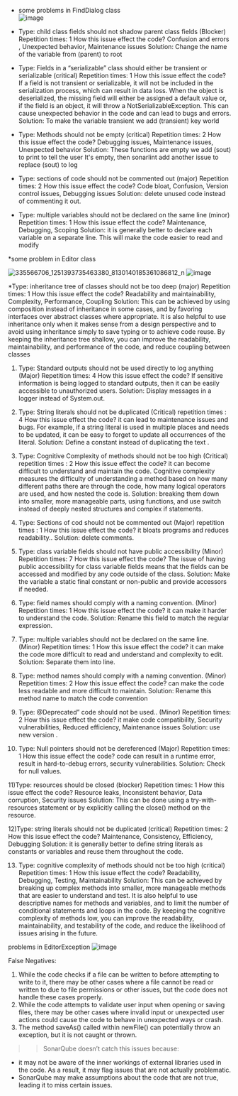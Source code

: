  * some problems in FindDialog class  
 ![image](https://user-images.githubusercontent.com/100956629/225065182-f24c0655-8f0c-4fe4-9f6d-2338b9e4303a.png)
 
* Type: child class fields should not shadow parent class fields
(Blocker) 
Repetition times: 1
How this issue effect the code? Confusion and errors , Unexpected behavior, Maintenance issues
Solution: Change the name of the variable from (parent) to root
* Type: Fields in a “serializable” class should either be transient or serializable
(critical) 
Repetition times: 1
How this issue effect the code? If a field is not transient or serializable, it will not be included in the serialization process, which can result in data loss. When the object is deserialized, the missing field will either be assigned a default value or, if the field is an object, it will throw a NotSerializableException. This can cause unexpected behavior in the code and can lead to bugs and errors.
Solution: To make the variable transient we add (transient) key world
* Type: Methods should not be empty
(critical) 
Repetition times: 2
How this issue effect the code? Debugging issues, Maintenance issues, Unexpected behavior
Solution: These functions are empty we add (sout) to print to tell the user It's empty, then sonarlint add another issue to replace (sout) to log 
* Type: sections of code should not be commented out
(major) 
Repetition times: 2
How this issue effect the code? Code bloat, Confusion, Version control issues, Debugging issues
Solution: delete unused code instead of commenting it out.
* Type: multiple variables should not be declared on the same line
(minor) 
Repetition times: 1
How this issue effect the code? Maintenance, Debugging, Scoping
Solution: it is generally better to declare each variable on a separate line. This will make the code easier to read and modify



*some problem in Editor class

![335566706_1251393735463380_8130140185361086812_n](https://user-images.githubusercontent.com/114495555/225697082-da860694-0a7c-422a-a97c-c1487659e847.jpg)
![image](https://user-images.githubusercontent.com/100956629/225733383-6ac0dcd7-1f27-4a1c-8f61-992fa0cfd8a0.png)


*Type: inheritance tree of classes should not be too deep
(major) 
Repetition times: 1
How this issue effect the code? Readability and maintainability, Complexity, Performance, Coupling
Solution: This can be achieved by using composition instead of inheritance in some cases, and by favoring interfaces over abstract classes where appropriate. It is also helpful to use inheritance only when it makes sense from a design perspective and to avoid using inheritance simply to save typing or to achieve code reuse. By keeping the inheritance tree shallow, you can improve the readability, maintainability, and performance of the code, and reduce coupling between classes


1) Type: Standard outputs should not be used directly to log anything  (Major)
Repetition times: 4
How this issue effect the code?  If sensitive information is being logged to standard outputs, then it can be easily accessible to unauthorized users.
Solution: Display messages in a logger instead of System.out.

2) Type: String literals should not be duplicated  (Critical)
repetition times : 4
How this issue effect the code?  it can lead to maintenance issues and bugs. For example, if a string literal is used in multiple places and needs to be updated, it can be easy to forget to update all occurrences of the literal.
Solution: Define a constant instead of duplicating the text .

3) Type: Cognitive Complexity of methods should not be too high (Critical)
repetition times : 2
How this issue effect the code?  it can become difficult to understand and maintain the code. Cognitive complexity measures the difficulty of understanding a method based on how many different paths there are through the code, how many logical operators are used, and how nested the code is.
Solution: breaking them down into smaller, more manageable parts, using functions, and use switch instead of deeply nested structures and complex if statements.


4) Type: Sections of cod should not be commented out (Major)
repetition times : 1
How this issue effect the code?  it bloats programs and reduces readability..
Solution: delete comments.


5) Type: class variable fields should not have public accessibility (Minor)
Repetition times: 7
How this issue effect the code? The issue of having public accessibility for class variable fields means that the fields can be accessed and modified by any code outside of the class.
Solution: Make the variable a static final constant or non-public and provide accessors if needed.


6) Type: field names should comply with a naming convention. (Minor)
Repetition times: 1
How this issue effect the code?  it can make it harder  to understand the code.
Solution: Rename this field to match the regular expression.


7) Type: multiple variables should not be declared on the same line. (Minor)
Repetition times: 1
How this issue effect the code?  it can make the code more difficult to read and understand and complexity to edit.
Solution: Separate them into line.


8) Type: method names should comply with a naming convention. (Minor)
Repetition times: 2
How this issue effect the code? can make the code less readable and more difficult to maintain.
Solution: Rename this method name to match the code convention


9) Type: @Deprecated” code should not be used.. (Minor)
Repetition times: 2
How this issue effect the code? it make code  compatibility, Security vulnerabilities, Reduced efficiency, Maintenance issues
Solution: use new version .


10) Type: Null pointers should not be dereferenced (Major)
Repetition times: 1
How this issue effect the code? code can result in a runtime error, result in hard-to-debug errors, security vulnerabilities.
Solution: Check for null values.

11)Type: resources should be closed
(blocker) 
Repetition times: 1
How this issue effect the code? Resource leaks, Inconsistent behavior, Data corruption, Security issues
Solution: This can be done using a try-with-resources statement or by explicitly calling the close() method on the resource.

12)Type: string literals should not be duplicated
(critical) 
Repetition times: 2
How this issue effect the code? Maintenance, Consistency, Efficiency, Debugging
Solution: it is generally better to define string literals as constants or variables and reuse them throughout the code.

13) Type: cognitive complexity of methods should not be too high
(critical) 
Repetition times: 1
How this issue effect the code? Readability, Debugging, Testing, Maintainability
Solution: This can be achieved by breaking up complex methods into smaller, more manageable methods that are easier to understand and test. It is also helpful to use descriptive names for methods and variables, and to limit the number of conditional statements and loops in the code. By keeping the cognitive complexity of methods low, you can improve the readability, maintainability, and testability of the code, and reduce the likelihood of issues arising in the future.

problems in EditorException
![image](https://user-images.githubusercontent.com/100956629/226057230-2a0ff121-945c-496b-998b-c93ca1033d5a.png)


False Negatives:
1) While the code checks if a file can be written to before attempting to write to it, there may be other cases where a file cannot be read or written to due to file permissions or other issues, but the code does not handle these cases properly.
2) While the code attempts to validate user input when opening or saving files, there may be other cases where invalid input or unexpected user actions could cause the code to behave in unexpected ways or crash.
3) The method saveAs() called within newFile() can potentially throw an exception, but it is not caught or thrown.
>>SonarQube doesn’t catch this issues because:
- it may not be aware of the inner workings of external libraries used in the code. As a result, it may flag issues that are not actually problematic.
- SonarQube may make assumptions about the code that are not true, leading it to miss certain issues.


